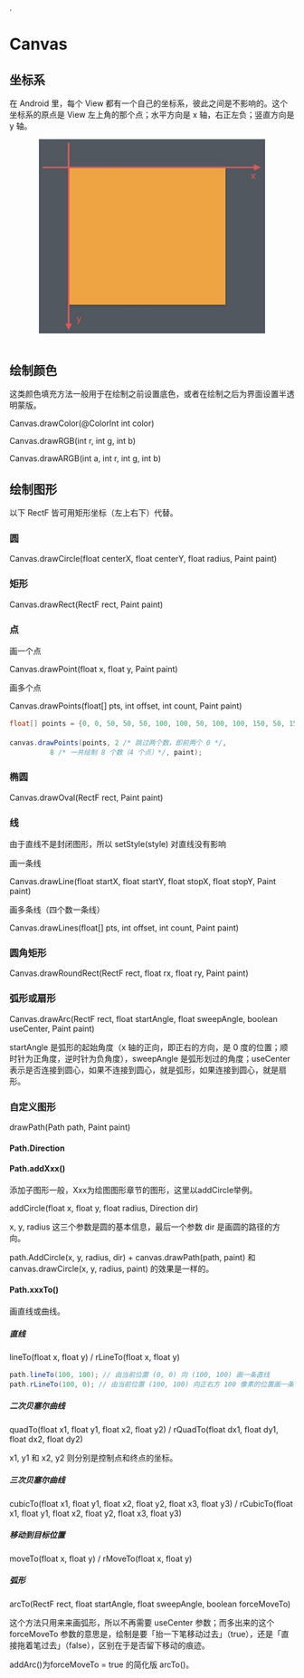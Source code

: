 .
# Canvas

## 坐标系

在 Android 里，每个 View 都有一个自己的坐标系，彼此之间是不影响的。这个坐标系的原点是 View 左上角的那个点；水平方向是 x 轴，右正左负；竖直方向是 y 轴。

<div align="center"> <img src="../pictures//坐标系.png" width="400"/> </div><br>


## 绘制颜色

这类颜色填充方法一般用于在绘制之前设置底色，或者在绘制之后为界面设置半透明蒙版。

Canvas.drawColor(@ColorInt int color)

Canvas.drawRGB(int r, int g, int b)

Canvas.drawARGB(int a, int r, int g, int b) 

## 绘制图形

以下 RectF 皆可用矩形坐标（左上右下）代替。

### 圆

Canvas.drawCircle(float centerX, float centerY, float radius, Paint paint) 

### 矩形

Canvas.drawRect(RectF rect, Paint paint) 

### 点

画一个点

Canvas.drawPoint(float x, float y, Paint paint)

画多个点

Canvas.drawPoints(float[] pts, int offset, int count, Paint paint) 

```java
float[] points = {0, 0, 50, 50, 50, 100, 100, 50, 100, 100, 150, 50, 150, 100};  

canvas.drawPoints(points, 2 /* 跳过两个数，即前两个 0 */,  
          8 /* 一共绘制 8 个数（4 个点）*/, paint);
```

### 椭圆

Canvas.drawOval(RectF rect, Paint paint) 

### 线

由于直线不是封闭图形，所以 setStyle(style) 对直线没有影响

画一条线

Canvas.drawLine(float startX, float startY, float stopX, float stopY, Paint paint) 

画多条线（四个数一条线）

Canvas.drawLines(float[] pts, int offset, int count, Paint paint)

### 圆角矩形

Canvas.drawRoundRect(RectF rect, float rx, float ry, Paint paint) 

### 弧形或扇形

Canvas.drawArc(RectF rect, float startAngle, float sweepAngle, boolean useCenter, Paint paint)

startAngle 是弧形的起始角度（x 轴的正向，即正右的方向，是 0 度的位置；顺时针为正角度，逆时针为负角度），sweepAngle 是弧形划过的角度；useCenter 表示是否连接到圆心，如果不连接到圆心，就是弧形，如果连接到圆心，就是扇形。

### 自定义图形

drawPath(Path path, Paint paint) 

#### Path.Direction



#### Path.addXxx()

添加子图形一般，Xxx为绘图图形章节的图形，这里以addCircle举例。

addCircle(float x, float y, float radius, Direction dir) 

x, y, radius 这三个参数是圆的基本信息，最后一个参数 dir 是画圆的路径的方向。

path.AddCircle(x, y, radius, dir) + canvas.drawPath(path, paint) 和canvas.drawCircle(x, y, radius, paint) 的效果是一样的。

#### Path.xxxTo()

画直线或曲线。

##### 直线

lineTo(float x, float y) / rLineTo(float x, float y) 

```java
path.lineTo(100, 100); // 由当前位置 (0, 0) 向 (100, 100) 画一条直线  
path.rLineTo(100, 0); // 由当前位置 (100, 100) 向正右方 100 像素的位置画一条直线  
```

##### 二次贝塞尔曲线

quadTo(float x1, float y1, float x2, float y2) / rQuadTo(float dx1, float dy1, float dx2, float dy2)

x1, y1 和 x2, y2 则分别是控制点和终点的坐标。

##### 三次贝塞尔曲线

cubicTo(float x1, float y1, float x2, float y2, float x3, float y3) / rCubicTo(float x1, float y1, float x2, float y2, float x3, float y3)

##### 移动到目标位置

moveTo(float x, float y) / rMoveTo(float x, float y) 

##### 弧形

arcTo(RectF rect, float startAngle, float sweepAngle, boolean forceMoveTo) 

这个方法只用来来画弧形，所以不再需要 useCenter 参数；而多出来的这个 forceMoveTo 参数的意思是，绘制是要「抬一下笔移动过去」（true），还是「直接拖着笔过去」（false），区别在于是否留下移动的痕迹。

addArc()为forceMoveTo = true 的简化版 arcTo()。









####

